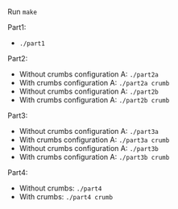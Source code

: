 Run `make`

Part1:
- `./part1`

Part2:

- Without crumbs configuration A: `./part2a`
- With crumbs configuration A:    `./part2a crumb`
- Without crumbs configuration A: `./part2b`
- With crumbs configuration A:    `./part2b crumb`

Part3:

- Without crumbs configuration A: `./part3a`
- With crumbs configuration A:    `./part3a crumb`
- Without crumbs configuration A: `./part3b`
- With crumbs configuration A:    `./part3b crumb`

Part4:

- Without crumbs: `./part4`
- With crumbs:    `./part4 crumb`